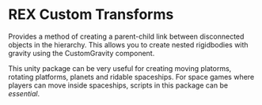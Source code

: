 # REX Custom Transforms
 
Provides a method of creating a parent-child link between disconnected objects in the hierarchy. This allows you to create nested rigidbodies with gravity using the CustomGravity component.

This unity package can be very useful for creating moving platorms, rotating platforms, planets and ridable spaceships. For space games where players can move inside spaceships, scripts in this package can be *essential*.
